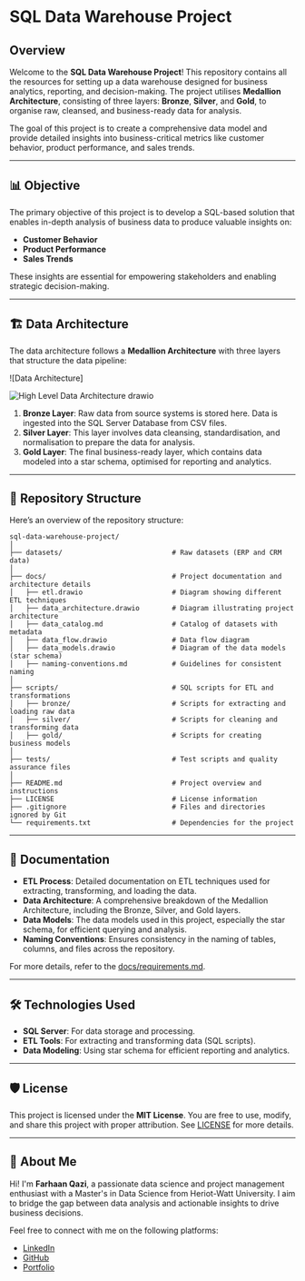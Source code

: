 
# SQL Data Warehouse Project

## Overview

Welcome to the **SQL Data Warehouse Project**! This repository contains all the resources for setting up a data warehouse designed for business analytics, reporting, and decision-making. The project utilises **Medallion Architecture**, consisting of three layers: **Bronze**, **Silver**, and **Gold**, to organise raw, cleansed, and business-ready data for analysis.

The goal of this project is to create a comprehensive data model and provide detailed insights into business-critical metrics like customer behavior, product performance, and sales trends.

---

## 📊 Objective

The primary objective of this project is to develop a SQL-based solution that enables in-depth analysis of business data to produce valuable insights on:

- **Customer Behavior**
- **Product Performance**
- **Sales Trends**

These insights are essential for empowering stakeholders and enabling strategic decision-making.

---

## 🏗️ Data Architecture

The data architecture follows a **Medallion Architecture** with three layers that structure the data pipeline:

![Data Architecture]

![High Level Data Architecture drawio](https://github.com/user-attachments/assets/3d9089ab-ed0e-48ad-b76e-943109d1acc8)


1. **Bronze Layer**: Raw data from source systems is stored here. Data is ingested into the SQL Server Database from CSV files.
2. **Silver Layer**: This layer involves data cleansing, standardisation, and normalisation to prepare the data for analysis.
3. **Gold Layer**: The final business-ready layer, which contains data modeled into a star schema, optimised for reporting and analytics.

---

## 📂 Repository Structure

Here’s an overview of the repository structure:

```
sql-data-warehouse-project/
│
├── datasets/                           # Raw datasets (ERP and CRM data)
│
├── docs/                               # Project documentation and architecture details
│   ├── etl.drawio                      # Diagram showing different ETL techniques
│   ├── data_architecture.drawio        # Diagram illustrating project architecture
│   ├── data_catalog.md                 # Catalog of datasets with metadata
│   ├── data_flow.drawio                # Data flow diagram
│   ├── data_models.drawio              # Diagram of the data models (star schema)
│   ├── naming-conventions.md           # Guidelines for consistent naming
│
├── scripts/                            # SQL scripts for ETL and transformations
│   ├── bronze/                         # Scripts for extracting and loading raw data
│   ├── silver/                         # Scripts for cleaning and transforming data
│   ├── gold/                           # Scripts for creating business models
│
├── tests/                              # Test scripts and quality assurance files
│
├── README.md                           # Project overview and instructions
├── LICENSE                             # License information
├── .gitignore                          # Files and directories ignored by Git
└── requirements.txt                    # Dependencies for the project
```

---

## 📄 Documentation

- **ETL Process**: Detailed documentation on ETL techniques used for extracting, transforming, and loading the data.
- **Data Architecture**: A comprehensive breakdown of the Medallion Architecture, including the Bronze, Silver, and Gold layers.
- **Data Models**: The data models used in this project, especially the star schema, for efficient querying and analysis.
- **Naming Conventions**: Ensures consistency in the naming of tables, columns, and files across the repository.

For more details, refer to the [docs/requirements.md](docs/requirements.md).

---

## 🛠️ Technologies Used

- **SQL Server**: For data storage and processing.
- **ETL Tools**: For extracting and transforming data (SQL scripts).
- **Data Modeling**: Using star schema for efficient reporting and analytics.

---

## 🛡️ License

This project is licensed under the **MIT License**. You are free to use, modify, and share this project with proper attribution. See [LICENSE](LICENSE) for more details.

---

## 🌟 About Me

Hi! I'm **Farhaan Qazi**, a passionate data science and project management enthusiast with a Master's in Data Science from Heriot-Watt University. I aim to bridge the gap between data analysis and actionable insights to drive business decisions.

Feel free to connect with me on the following platforms:

- [LinkedIn](https://www.linkedin.com/in/farhaanqazi)
- [GitHub](https://github.com/farhaanqazi)
- [Portfolio](https://www.farhaanqazi.com)
